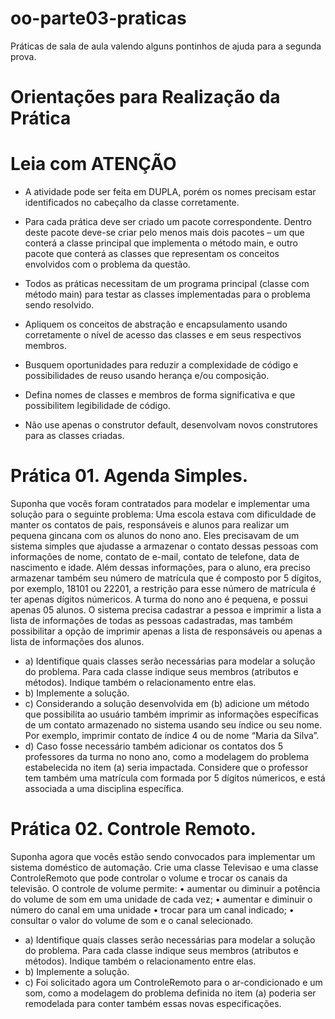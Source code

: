 # oo-parte03-praticas
Práticas de sala de aula valendo alguns pontinhos de ajuda para a segunda prova.

# Orientações para Realização da Prática
# Leia com ATENÇÃO

- A atividade pode ser feita em DUPLA, porém os nomes precisam estar identificados no cabeçalho da classe corretamente.

- Para cada prática deve ser criado um pacote correspondente. Dentro deste pacote deve-se criar pelo menos mais dois pacotes – um que conterá a classe principal que implementa o método main, e outro pacote que conterá as classes que representam os conceitos envolvidos com o problema da questão. 
 
- Todos as práticas necessitam de um programa principal (classe com método main) para testar as classes implementadas para o problema sendo resolvido.

- Apliquem os conceitos de abstração e encapsulamento usando corretamente o nível de acesso das classes e em seus respectivos membros.

- Busquem oportunidades para reduzir  a complexidade de código e possibilidades de reuso usando herança e/ou composição.

- Defina nomes de classes e membros de forma significativa e que possibilitem legibilidade de código.

- Não use apenas o construtor default, desenvolvam novos construtores para as classes criadas.

# Prática 01. Agenda Simples.
Suponha que vocês foram contratados para modelar e implementar uma solução para o seguinte problema:
Uma escola estava com dificuldade de manter os contatos de pais, responsáveis e alunos para realizar um pequena gincana com os alunos do nono ano. Eles precisavam de um sistema simples que ajudasse a armazenar o contato dessas pessoas com informações de nome, contato de e-mail, contato de telefone, data de nascimento e idade. Além dessas informações, para o aluno, era preciso armazenar também seu número de matrícula que é composto por 5 dígitos, por exemplo, 18101 ou 22201, a restrição para esse número de matrícula é ter apenas dígitos númericos. A turma do nono ano é pequena, e possui apenas 05 alunos. O sistema precisa cadastrar a pessoa e imprimir a lista a lista de informações de todas as pessoas cadastradas, mas também possibilitar a opção de imprimir apenas a lista de responsáveis ou apenas a lista de informações dos alunos.
- a)	Identifique quais classes serão necessárias para modelar a solução do problema. Para cada classe indique seus membros (atributos e métodos). Indique também o relacionamento entre elas.
- b)	Implemente a solução. 
- c)	Considerando a solução desenvolvida em (b) adicione um método que possibilita ao usuário também imprimir as informações específicas de um contato armazenado no sistema usando seu índice ou seu nome. Por exemplo, imprimir contato de índice 4 ou de nome “Maria da Silva”.
- d)	Caso fosse necessário também adicionar os contatos dos 5 professores da turma no nono ano, como a modelagem do problema estabelecida no item (a) seria impactada. Considere que o professor tem também uma matrícula com formada por 5 dígitos númericos, e está associada a uma disciplina específica.

# Prática 02. Controle Remoto.
Suponha agora que vocês estão sendo convocados para implementar um sistema doméstico de automação. Crie uma classe Televisao e uma classe ControleRemoto que pode controlar o volume e trocar os canais da televisão. O controle de volume permite:
•	aumentar ou diminuir a potência do volume de som em uma unidade de cada vez;
•	aumentar e diminuir o número do canal em uma unidade
•	trocar para um canal indicado;
•	consultar o valor do volume de som e o canal selecionado.
- a)	Identifique quais classes serão necessárias para modelar a solução do problema. Para cada classe indique seus membros (atributos e métodos). Indique também o relacionamento entre elas.
- b)	Implemente a solução. 
- c)	Foi solicitado agora um ControleRemoto para o ar-condicionado e um som, como a modelagem do problema definida no item (a) poderia ser remodelada para conter também essas novas especificações.
